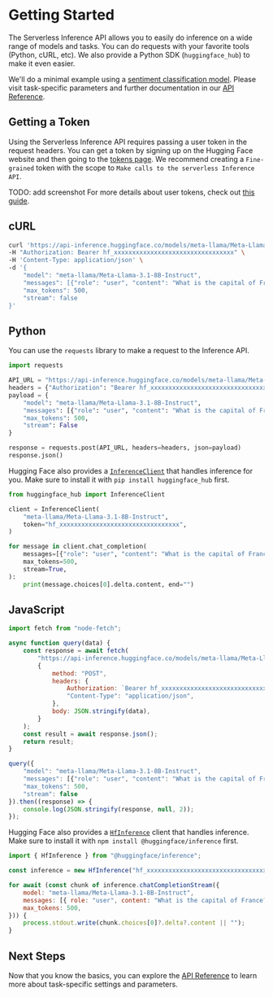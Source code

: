 # Getting Started

The Serverless Inference API allows you to easily do inference on a wide range of models and tasks. You can do requests with your favorite tools (Python, cURL, etc). We also provide a Python SDK (`huggingface_hub`) to make it even easier.

We'll do a minimal example using a [sentiment classification model](https://huggingface.co/cardiffnlp/twitter-roberta-base-sentiment-latest). Please visit task-specific parameters and further documentation in our [API Reference](./parameters.md).

## Getting a Token

Using the Serverless Inference API requires passing a user token in the request headers. You can get a token by signing up on the Hugging Face website and then going to the [tokens page](https://huggingface.co/settings/tokens). We recommend creating a `Fine-grained` token with the scope to `Make calls to the serverless Inference API`.

TODO: add screenshot
For more details about user tokens, check out [this guide](https://huggingface.co/docs/hub/en/security-tokens).

## cURL

```bash
curl 'https://api-inference.huggingface.co/models/meta-llama/Meta-Llama-3.1-8B-Instruct/v1/chat/completions' \
-H "Authorization: Bearer hf_xxxxxxxxxxxxxxxxxxxxxxxxxxxxxxxxx" \
-H 'Content-Type: application/json' \
-d '{
    "model": "meta-llama/Meta-Llama-3.1-8B-Instruct",
    "messages": [{"role": "user", "content": "What is the capital of France?"}],
    "max_tokens": 500,
    "stream": false
}'
```

## Python

You can use the `requests` library to make a request to the Inference API.

```python
import requests

API_URL = "https://api-inference.huggingface.co/models/meta-llama/Meta-Llama-3.1-8B-Instruct/v1/chat/completions"
headers = {"Authorization": "Bearer hf_xxxxxxxxxxxxxxxxxxxxxxxxxxxxxxxxx"}
payload = {
    "model": "meta-llama/Meta-Llama-3.1-8B-Instruct",
    "messages": [{"role": "user", "content": "What is the capital of France?"}],
    "max_tokens": 500,
    "stream": False
}

response = requests.post(API_URL, headers=headers, json=payload)
response.json()
```

Hugging Face also provides a [`InferenceClient`](https://huggingface.co/docs/huggingface_hub/guides/inference) that handles inference for you. Make sure to install it with `pip install huggingface_hub` first.

```python
from huggingface_hub import InferenceClient

client = InferenceClient(
    "meta-llama/Meta-Llama-3.1-8B-Instruct",
    token="hf_xxxxxxxxxxxxxxxxxxxxxxxxxxxxxxxxx",
)

for message in client.chat_completion(
	messages=[{"role": "user", "content": "What is the capital of France?"}],
	max_tokens=500,
	stream=True,
):
    print(message.choices[0].delta.content, end="")
```

## JavaScript

```js
import fetch from "node-fetch";

async function query(data) {
    const response = await fetch(
        "https://api-inference.huggingface.co/models/meta-llama/Meta-Llama-3.1-8B-Instruct/v1/chat/completions",
        {
            method: "POST",
            headers: {
                Authorization: `Bearer hf_xxxxxxxxxxxxxxxxxxxxxxxxxxxxxxxxx`,
                "Content-Type": "application/json",
            },
            body: JSON.stringify(data),
        }
    );
    const result = await response.json();
    return result;
}

query({
	"model": "meta-llama/Meta-Llama-3.1-8B-Instruct",
	"messages": [{"role": "user", "content": "What is the capital of France?"}],
	"max_tokens": 500,
	"stream": false
}).then((response) => {
    console.log(JSON.stringify(response, null, 2));
});
```

Hugging Face also provides a [`HfInference`](https://huggingface.co/docs/huggingface.js/inference/classes/HfInference) client that handles inference. Make sure to install it with `npm install @huggingface/inference` first.

```js
import { HfInference } from "@huggingface/inference";

const inference = new HfInference("hf_xxxxxxxxxxxxxxxxxxxxxxxxxxxxxxxxx");

for await (const chunk of inference.chatCompletionStream({
	model: "meta-llama/Meta-Llama-3.1-8B-Instruct",
	messages: [{ role: "user", content: "What is the capital of France?" }],
	max_tokens: 500,
})) {
	process.stdout.write(chunk.choices[0]?.delta?.content || "");
}
```

## Next Steps

Now that you know the basics, you can explore the [API Reference](./parameters.md) to learn more about task-specific settings and parameters. 